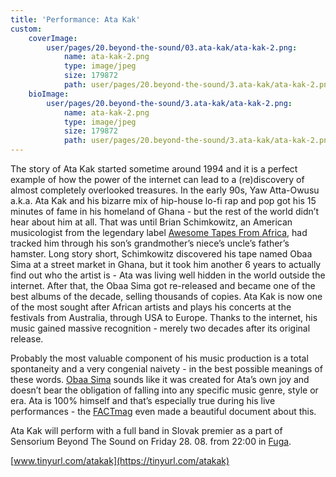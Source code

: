 ```yaml
---
title: 'Performance: Ata Kak'
custom:
    coverImage:
        user/pages/20.beyond-the-sound/03.ata-kak/ata-kak-2.png:
            name: ata-kak-2.png
            type: image/jpeg
            size: 179872
            path: user/pages/20.beyond-the-sound/3.ata-kak/ata-kak-2.png
    bioImage:
        user/pages/20.beyond-the-sound/3.ata-kak/ata-kak-2.png:
            name: ata-kak-2.png
            type: image/jpeg
            size: 179872
            path: user/pages/20.beyond-the-sound/3.ata-kak/ata-kak-2.png
---
```


The story of Ata Kak started sometime around 1994 and it is a perfect example of how the power of the internet can lead to a (re)discovery of almost completely overlooked treasures. In the early 90s, Yaw Atta-Owusu a.k.a. Ata Kak and his bizarre mix of hip-house lo-fi rap and pop got his 15 minutes of fame in his homeland of Ghana - but the rest of the world didn’t hear about him at all. That was until Brian Schimkowitz, an American musicologist from the legendary label [Awesome Tapes From Africa](https://www.awesometapes.com), had tracked him through his son’s grandmother’s niece’s uncle’s father’s hamster. Long story short, Schimkowitz discovered his tape named Obaa Sima at a street market in Ghana, but it took him another 6 years to actually find out who the artist is - Ata was living well hidden in the world outside the internet. After that, the Obaa Sima got re-released and became one of the best albums of the decade, selling thousands of copies. Ata Kak is now one of the most sought after African artists and plays his concerts at the festivals from Australia, through USA to Europe. Thanks to the internet, his music gained massive recognition - merely two decades after its original release.

Probably the most valuable component of his music production is a total spontaneity and a very congenial naivety - in the best possible meanings of these words. [Obaa Sima](https://www.youtube.com/watch?v=cd0PV82e1jE) sounds like it was created for Ata’s own joy and doesn’t bear the obligation of falling into any specific music genre, style or era. Ata is 100% himself and that’s especially true during his live performances - the [FACTmag](https://www.factmag.com) even made a beautiful document about this. 

Ata Kak will perform with a full band in Slovak premier as a part of Sensorium Beyond The Sound on Friday 28. 08. from 22:00 in [Fuga](http://fuga.forumabsurdum.sk/).


[www.tinyurl.com/atakak](https://tinyurl.com/atakak)